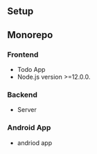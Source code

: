 ## Setup

## Monorepo

### Frontend

- Todo App
- Node.js version >=12.0.0.

### Backend

- Server

### Android App

- andriod app
